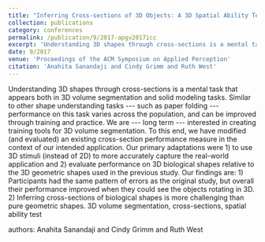 ```yaml
---
title: "Inferring Cross-sections of 3D Objects: A 3D Spatial Ability Test Instrument for 3D Volume Segmentation"
collection: publications
category: conferences
permalink: /publication/9/2017-apgv2017icc
excerpt: 'Understanding 3D shapes through cross-sections is a mental task that appears both in 3D volume segmentation and solid modeling tasks. Similar to other shape understanding tasks --- such as paper folding --- performance on this task varies across the population,  and can be improved through training and practice. We are --- long term --- interested in creating training tools for 3D volume segmentation. To this end,  we have modified (and evaluated) an existing cross-section performance measure in the context of our intended application. Our primary adaptations were 1) to use 3D stimuli (instead of 2D) to more accurately capture the real-world application and 2) evaluate performance on 3D biological shapes relative to the 3D geometric shapes used in the previous study. Our findings are: 1) Participants had the same pattern of errors as the original study,  but overall their performance improved when they could see the objects rotating in 3D. 2) Inferring cross-sections of biological shapes is more challenging than pure geometric shapes. 3D volume segmentation,  cross-sections,  spatial ability test, '
date: 9/2017
venue: 'Proceedings of the ACM Symposium on Applied Perception'
citation: 'Anahita Sanandaji and Cindy Grimm and Ruth West'
---
```

Understanding 3D shapes through cross-sections is a mental task that appears both in 3D volume segmentation and solid modeling tasks. Similar to other shape understanding tasks --- such as paper folding --- performance on this task varies across the population,  and can be improved through training and practice. We are --- long term --- interested in creating training tools for 3D volume segmentation. To this end,  we have modified (and evaluated) an existing cross-section performance measure in the context of our intended application. Our primary adaptations were 1) to use 3D stimuli (instead of 2D) to more accurately capture the real-world application and 2) evaluate performance on 3D biological shapes relative to the 3D geometric shapes used in the previous study. Our findings are: 1) Participants had the same pattern of errors as the original study,  but overall their performance improved when they could see the objects rotating in 3D. 2) Inferring cross-sections of biological shapes is more challenging than pure geometric shapes. 3D volume segmentation,  cross-sections,  spatial ability test

authors: Anahita Sanandaji and Cindy Grimm and Ruth West